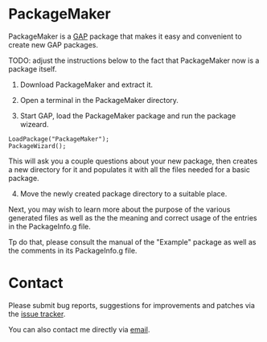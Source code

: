 PackageMaker
============

PackageMaker is a [GAP](http://www.gap-system.org/) package that makes
it easy and convenient to create new GAP packages.

TODO: adjust the instructions below to the fact that PackageMaker now is
a package itself.

1. Download PackageMaker and extract it.

2. Open a terminal in the PackageMaker directory.

3. Start GAP, load the PackageMaker package and run the package wizeard.
  ```
  LoadPackage("PackageMaker");
  PackageWizard();
  ```
  This will ask you a couple questions about your new package, then
  creates a new directory for it and populates it with all the files
  needed for a basic package.

4. Move the newly created package directory to a suitable place.

Next, you may wish to learn more about the purpose of the various
generated files as well as the the meaning and correct usage of the
entries in the PackageInfo.g file.

Tp do that, please consult the manual of the "Example" package as well
as the comments in its PackageInfo.g file.

# Contact

Please submit bug reports, suggestions for improvements and patches via
the [issue tracker](https://github.com/gap-system/PackageMaker/issues).

You can also contact me directly via [email](max@quendi.de).
